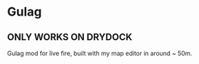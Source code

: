 # Gulag
## ONLY WORKS ON DRYDOCK

Gulag mod for live fire, built with my map editor in around ~ 50m.
